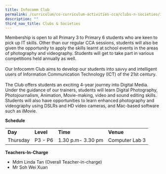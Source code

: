 ```yaml
---
title: Infocomm Club
permalink: /curriculum/co-curriculum-activities-cca/clubs-n-societies/infocomm-club/
description: ""
third_nav_title: Clubs & Societies
---
```


<p>Membership is open to all Primary 3 to Primary 6 students who are keen to pick up IT skills. Other than our regular CCA sessions, students will also be given the opportunity to apply the skills learnt at school events in the areas of photography and videography. Students will get to take part in various competitions held annually as well.<br /><br />Our Infocomm Club aims to develop our students into savvy and intelligent users of Information Communication Technology (ICT) of the 21st century.<br /><br />The Club offers students an exciting 4-year journey into Digital Media. Under the guidance of our trainers, students will learn Digital Photography, Photojournalism, Animation, Movie-making, video and sound editing skills. Students will also have opportunities to learn enhanced photography and videography using DSLRs and HD video cameras, and Mac-based software such as iMovie.</p>
<p><strong>Schedule</strong></p>
<table border="0" cellspacing="0" cellpadding="3">
<tbody>
<tr>
<td><strong>Day</strong></td>
<td><strong>Level</strong></td>
<td><strong>Time</strong></td>
<td><strong>Venue</strong></td>
</tr>
<tr>
<td>Thursday</td>
<td>P3 - P6</td>
<td>1.30 p.m- 3.30 pm</td>
<td>Computer Lab 3</td>
</tr>
</tbody>
</table>
<p><strong>Teachers-In-Charge</strong></p>
<ul>
<li>Mdm Linda Tan (Overall Teacher-in-charge)</li>
<li>Mr Soh Wei Xuan</li>
</ul>